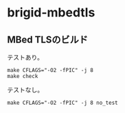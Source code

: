 # brigid-mbedtls

## MBed TLSのビルド

テストあり。

```shell
make CFLAGS="-O2 -fPIC" -j 8
make check
```

テストなし。

```shell
make CFLAGS="-O2 -fPIC" -j 8 no_test
```
